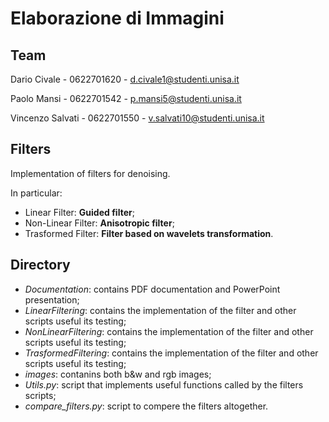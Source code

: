 # Elaborazione di Immagini

## Team

Dario Civale - 0622701620 - d.civale1@studenti.unisa.it

Paolo Mansi - 0622701542 - p.mansi5@studenti.unisa.it

Vincenzo Salvati - 0622701550 - v.salvati10@studenti.unisa.it

## Filters

Implementation of filters for denoising.

In particular:

- Linear Filter: **Guided filter**;
- Non-Linear Filter: **Anisotropic filter**;
- Trasformed Filter: **Filter based on wavelets transformation**.

## Directory
- _Documentation_: contains PDF documentation and PowerPoint presentation;
- _LinearFiltering_: contains the implementation of the filter and other scripts useful its testing;
- _NonLinearFiltering_: contains the implementation of the filter and other scripts useful its testing;
- _TrasformedFiltering_: contains the implementation of the filter and other scripts useful its testing;
- _images_: contanins both b&w and rgb images;
- _Utils.py_: script that implements useful functions called by the filters scripts;
- _compare_filters.py_: script to compere the filters altogether.
